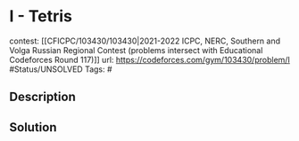 # I - Tetris

contest: [[CFICPC/103430/103430|2021-2022 ICPC, NERC, Southern and Volga Russian Regional Contest (problems intersect with Educational Codeforces Round 117)]]
url: https://codeforces.com/gym/103430/problem/I
#Status/UNSOLVED
Tags: #

## Description

## Solution

